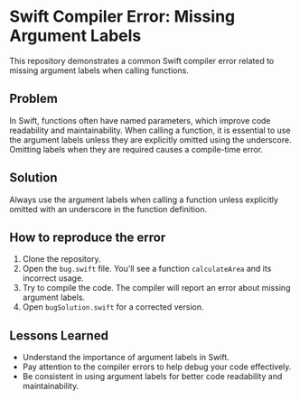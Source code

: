 # Swift Compiler Error: Missing Argument Labels

This repository demonstrates a common Swift compiler error related to missing argument labels when calling functions.

## Problem

In Swift, functions often have named parameters, which improve code readability and maintainability.  When calling a function, it is essential to use the argument labels unless they are explicitly omitted using the underscore. Omitting labels when they are required causes a compile-time error. 

## Solution

Always use the argument labels when calling a function unless explicitly omitted with an underscore in the function definition.

## How to reproduce the error

1. Clone the repository.
2. Open the `bug.swift` file. You'll see a function `calculateArea` and its incorrect usage.
3. Try to compile the code. The compiler will report an error about missing argument labels.
4. Open `bugSolution.swift` for a corrected version. 

## Lessons Learned

- Understand the importance of argument labels in Swift.
- Pay attention to the compiler errors to help debug your code effectively.
- Be consistent in using argument labels for better code readability and maintainability.